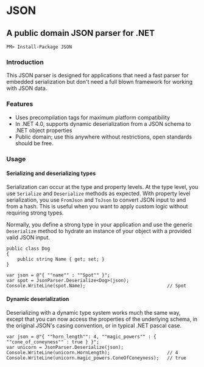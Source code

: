 # JSON
## A public domain JSON parser for .NET

    PM> Install-Package JSON

### Introduction

This JSON parser is designed for applications that need a fast parser for embedded serialization but don't need a full blown framework for working with JSON data. 

### Features

* Uses precompilation tags for maximum platform compatibility
* In .NET 4.0, supports dynamic deserialization from a JSON schema to .NET object properties
* Public domain; use this anywhere without restrictions, open standards should be free.

### Usage

#### Serializing and deserializing types

Serialization can occur at the type and property levels. At the type level, you use `Serialize` and `Deserialize` methods as expected. With property level serialization, you use `FromJson` and `ToJson` to convert JSON input to and from a hash. This is useful when you want to apply custom logic without requiring strong types.

Normally, you define a strong type in your application and use the generic `Deserialize` method to hydrate an instance of your object with a provided valid JSON input.

    public class Dog
    {
        public string Name { get; set; }
    }

    var json = @"{ ""name"" : ""Spot"" }";
    var spot = JsonParser.Deserialize<Dog>(json);
    Console.WriteLine(spot.Name);                              // Spot

#### Dynamic deserialization

Deserializing with a dynamic type system works much the same way, except that you can now access the properties of the underlying schema, in the original JSON's casing convention, or in typical .NET pascal case.

    var json = @"{ ""horn_length"": 4, ""magic_powers"" : { ""cone_of_coneyness"" : true } }";
    var unicorn = JsonParser.Deserialize(json);
    Console.WriteLine(unicorn.HornLength);                     // 4
    Console.WriteLine(unicorn.magic_powers.ConeOfConeyness);   // true